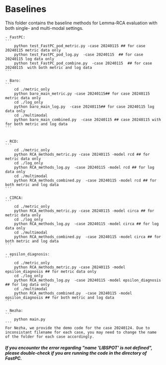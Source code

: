 # Baselines 

This folder contains the baseline methods for Lemma-RCA evaluation with both single- and multi-modal settings.

    - FastPC: 
    ```
        python test_FastPC_pod_metric.py -case 20240115 ## for case 20240115 metric data only
        python test_FastPC_pod_log.py  -case 20240115  ## for case 20240115 log data only
        python test_FastPC_pod_combine.py  -case 20240115  ## for case 20240115  with both metric and log data
    ```

    - Baro: 
    ```
        cd ./metric_only
        python baro_main_metric.py -case 20240115## for case 20240115 metric data only
        cd ./log_only
        python baro_main_log.py  -case 20240115## for case 20240115 log data only
        cd ./multimodal
        python baro_main_combined.py  -case 20240115 ## case 20240115 with for both metric and log data
    ```


    - RCD: 
    ```
        cd ./metric_only
        python RCA_methods_metric.py -case 20240115 -model rcd ## for metric data only
        cd ./log_only
        python RCA_methods_log.py  -case 20240115 -model rcd ## for log data only
        cd ./multimodal
        python RCA_methods_combined.py  -case 20240115 -model rcd ## for both metric and log data
    ```

    - CIRCA: 
    ```
        cd ./metric_only
        python RCA_methods_metric.py -case 20240115 -model circa ## for metric data only
        cd ./log_only
        python RCA_methods_log.py  -case 20240115 -model circa ## for log data only
        cd ./multimodal
        python RCA_methods_combined.py  -case 20240115 -model circa ## for both metric and log data
    ```

    - epsilon_diagnosis: 
    ```
        cd ./metric_only
        python RCA_methods_metric.py -case 20240115 -model epsilon_diagnosis ## for metric data only
        cd ./log_only
        python RCA_methods_log.py  -case 20240115 -model epsilon_diagnosis ## for log data only
        cd ./multimodal
        python RCA_methods_combined.py  -case 20240115 -model epsilon_diagnosis ## for both metric and log data
    ```

    - Nezha:
    ```
        python main.py
    ```
    For Nezha, we provide the demo code for the case 20240124. Due to inconsistant filename for each case, you may need to change the name of the folder for each case accordingly. 
    
##### If you encounter the error regarding "name 'LIBSPOT' is not defined", please double-check if you are running the code in the directory of FastPC. 

